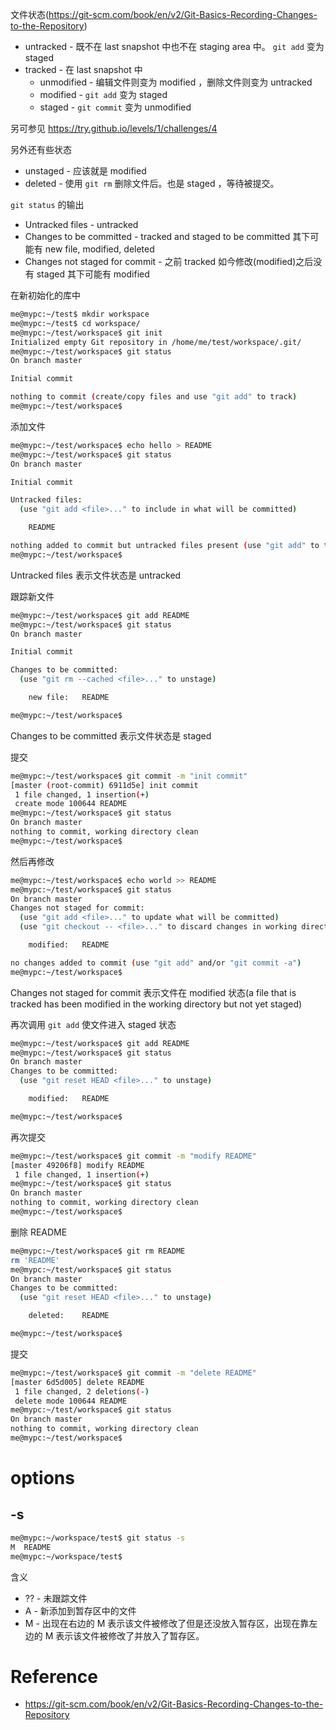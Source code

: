 文件状态(https://git-scm.com/book/en/v2/Git-Basics-Recording-Changes-to-the-Repository)
- untracked - 既不在 last snapshot 中也不在 staging area 中。 `git add` 变为 staged
- tracked - 在 last snapshot 中
  - unmodified - 编辑文件则变为 modified ，删除文件则变为 untracked
  - modified - `git add` 变为 staged
  - staged - `git commit` 变为 unmodified


另可参见 https://try.github.io/levels/1/challenges/4


另外还有些状态
- unstaged - 应该就是 modified
- deleted - 使用 `git rm` 删除文件后。也是 staged ，等待被提交。


`git status` 的输出
- Untracked files - untracked
- Changes to be committed - tracked and staged to be committed 其下可能有 new file, modified, deleted
- Changes not staged for commit - 之前 tracked 如今修改(modified)之后没有 staged 其下可能有 modified


在新初始化的库中
```bash
me@mypc:~/test$ mkdir workspace
me@mypc:~/test$ cd workspace/
me@mypc:~/test/workspace$ git init
Initialized empty Git repository in /home/me/test/workspace/.git/
me@mypc:~/test/workspace$ git status
On branch master

Initial commit

nothing to commit (create/copy files and use "git add" to track)
me@mypc:~/test/workspace$ 
```


添加文件
```bash
me@mypc:~/test/workspace$ echo hello > README
me@mypc:~/test/workspace$ git status
On branch master

Initial commit

Untracked files:
  (use "git add <file>..." to include in what will be committed)

	README

nothing added to commit but untracked files present (use "git add" to track)
me@mypc:~/test/workspace$ 
```


Untracked files 表示文件状态是 untracked


跟踪新文件
```bash
me@mypc:~/test/workspace$ git add README
me@mypc:~/test/workspace$ git status
On branch master

Initial commit

Changes to be committed:
  (use "git rm --cached <file>..." to unstage)

	new file:   README

me@mypc:~/test/workspace$ 
```


Changes to be committed 表示文件状态是 staged


提交
```bash
me@mypc:~/test/workspace$ git commit -m "init commit"
[master (root-commit) 6911d5e] init commit
 1 file changed, 1 insertion(+)
 create mode 100644 README
me@mypc:~/test/workspace$ git status
On branch master
nothing to commit, working directory clean
me@mypc:~/test/workspace$ 
```


然后再修改
```bash
me@mypc:~/test/workspace$ echo world >> README
me@mypc:~/test/workspace$ git status
On branch master
Changes not staged for commit:
  (use "git add <file>..." to update what will be committed)
  (use "git checkout -- <file>..." to discard changes in working directory)

	modified:   README

no changes added to commit (use "git add" and/or "git commit -a")
me@mypc:~/test/workspace$ 
```


Changes not staged for commit 表示文件在 modified 状态(a file that is tracked has been modified in the working directory but not yet staged)


再次调用 `git add` 使文件进入 staged 状态
```bash
me@mypc:~/test/workspace$ git add README
me@mypc:~/test/workspace$ git status
On branch master
Changes to be committed:
  (use "git reset HEAD <file>..." to unstage)

	modified:   README

me@mypc:~/test/workspace$ 
```


再次提交
```bash
me@mypc:~/test/workspace$ git commit -m "modify README"
[master 49206f8] modify README
 1 file changed, 1 insertion(+)
me@mypc:~/test/workspace$ git status
On branch master
nothing to commit, working directory clean
me@mypc:~/test/workspace$ 
```


删除 README
```bash
me@mypc:~/test/workspace$ git rm README
rm 'README'
me@mypc:~/test/workspace$ git status
On branch master
Changes to be committed:
  (use "git reset HEAD <file>..." to unstage)

	deleted:    README

me@mypc:~/test/workspace$ 
```


提交
```bash
me@mypc:~/test/workspace$ git commit -m "delete README"
[master 6d5d005] delete README
 1 file changed, 2 deletions(-)
 delete mode 100644 README
me@mypc:~/test/workspace$ git status
On branch master
nothing to commit, working directory clean
me@mypc:~/test/workspace$ 
```


# options
## -s
```bash
me@mypc:~/workspace/test$ git status -s
M  README
me@mypc:~/workspace/test$ 
```


含义
- ?? - 未跟踪文件
- A - 新添加到暂存区中的文件
- M - 出现在右边的 M 表示该文件被修改了但是还没放入暂存区，出现在靠左边的 M 表示该文件被修改了并放入了暂存区。


# Reference
- https://git-scm.com/book/en/v2/Git-Basics-Recording-Changes-to-the-Repository

